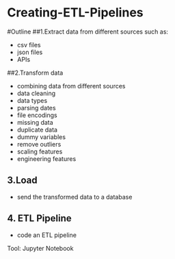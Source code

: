 # Creating-ETL-Pipelines
#Outline
##1.Extract data from different sources such as:
* csv files
* json files
* APIs

##2.Transform data
* combining data from different sources
* data cleaning
* data types
* parsing dates
* file encodings
* missing data
* duplicate data
* dummy variables
* remove outliers
* scaling features
* engineering features
 
## 3.Load
* send the transformed data to a database

## 4. ETL Pipeline
* code an ETL pipeline

Tool: Jupyter Notebook
